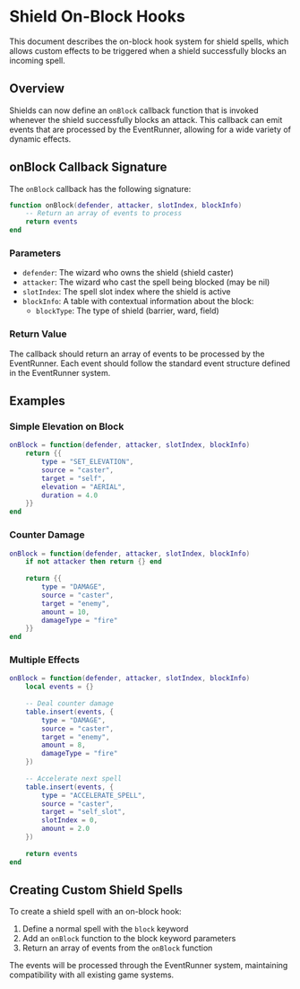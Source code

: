 # Shield On-Block Hooks

This document describes the on-block hook system for shield spells, which allows custom effects to be triggered when a shield successfully blocks an incoming spell.

## Overview

Shields can now define an `onBlock` callback function that is invoked whenever the shield successfully blocks an attack. This callback can emit events that are processed by the EventRunner, allowing for a wide variety of dynamic effects.

## onBlock Callback Signature

The `onBlock` callback has the following signature:

```lua
function onBlock(defender, attacker, slotIndex, blockInfo)
    -- Return an array of events to process
    return events
end
```

### Parameters

- `defender`: The wizard who owns the shield (shield caster)
- `attacker`: The wizard who cast the spell being blocked (may be nil)
- `slotIndex`: The spell slot index where the shield is active
- `blockInfo`: A table with contextual information about the block:
  - `blockType`: The type of shield (barrier, ward, field)

### Return Value

The callback should return an array of events to be processed by the EventRunner. Each event should follow the standard event structure defined in the EventRunner system.

## Examples

### Simple Elevation on Block

```lua
onBlock = function(defender, attacker, slotIndex, blockInfo)
    return {{
        type = "SET_ELEVATION",
        source = "caster",
        target = "self",
        elevation = "AERIAL",
        duration = 4.0
    }}
end
```

### Counter Damage

```lua
onBlock = function(defender, attacker, slotIndex, blockInfo)
    if not attacker then return {} end
    
    return {{
        type = "DAMAGE",
        source = "caster",
        target = "enemy",
        amount = 10,
        damageType = "fire"
    }}
end
```

### Multiple Effects

```lua
onBlock = function(defender, attacker, slotIndex, blockInfo)
    local events = {}
    
    -- Deal counter damage
    table.insert(events, {
        type = "DAMAGE",
        source = "caster",
        target = "enemy",
        amount = 8,
        damageType = "fire"
    })
    
    -- Accelerate next spell
    table.insert(events, {
        type = "ACCELERATE_SPELL",
        source = "caster",
        target = "self_slot",
        slotIndex = 0,
        amount = 2.0
    })
    
    return events
end
```

## Creating Custom Shield Spells

To create a shield spell with an on-block hook:

1. Define a normal spell with the `block` keyword
2. Add an `onBlock` function to the block keyword parameters
3. Return an array of events from the `onBlock` function

The events will be processed through the EventRunner system, maintaining compatibility with all existing game systems.